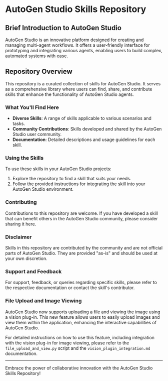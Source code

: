 # AutoGen Studio Skills Repository

## Brief Introduction to AutoGen Studio

AutoGen Studio is an innovative platform designed for creating and managing multi-agent workflows. It offers a user-friendly interface for prototyping and integrating various agents, enabling users to build complex, automated systems with ease.

## Repository Overview

This repository is a curated collection of skills for AutoGen Studio. It serves as a comprehensive library where users can find, share, and contribute skills that enhance the functionality of AutoGen Studio agents.

### What You'll Find Here

- **Diverse Skills**: A range of skills applicable to various scenarios and tasks.
- **Community Contributions**: Skills developed and shared by the AutoGen Studio user community.
- **Documentation**: Detailed descriptions and usage guidelines for each skill.

### Using the Skills

To use these skills in your AutoGen Studio projects:

1. Explore the repository to find a skill that suits your needs.
2. Follow the provided instructions for integrating the skill into your AutoGen Studio environment.

### Contributing

Contributions to this repository are welcome. If you have developed a skill that can benefit others in the AutoGen Studio community, please consider sharing it here.

### Disclaimer

Skills in this repository are contributed by the community and are not official parts of AutoGen Studio. They are provided "as-is" and should be used at your own discretion.

### Support and Feedback

For support, feedback, or queries regarding specific skills, please refer to the respective documentation or contact the skill's contributor.

### File Upload and Image Viewing

AutoGen Studio now supports uploading a file and viewing the image using a vision plug-in. This new feature allows users to easily upload images and view them within the application, enhancing the interactive capabilities of AutoGen Studio.

For detailed instructions on how to use this feature, including integration with the vision plug-in for image viewing, please refer to the `file_upload_and_view.py` script and the `vision_plugin_integration.md` documentation.

---

Embrace the power of collaborative innovation with the AutoGen Studio Skills Repository!
